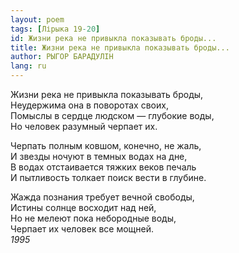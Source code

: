 ```yaml
---
layout: poem
tags: [Лірыка 19-20]
id: Жизни река не привыкла показывать броды...
title: Жизни река не привыкла показывать броды...
author: РЫГОР БАРАДУЛІН
lang: ru
---
```



Жизни река не привыкла показывать броды,  
Неудержима она в поворотах своих,  
Помыслы в сердце людском — глубокие воды,  
Но человек разумный черпает их.  

Черпать полным ковшом, конечно, не жаль,   
И звезды ночуют в темных водах на дне,  
В водах отстаивается тяжких веков печаль  
И пытливость толкает поиск вести в глубине.  

Жажда познания требует вечной свободы,  
Истины солнце восходит над ней,  
Но не мелеют пока небородные воды,  
Черпает их человек все мощней.  
*1995*  
